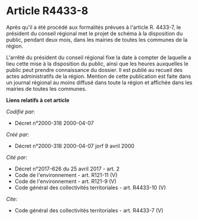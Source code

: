 # Article R4433-8

Après qu'il a été procédé aux formalités prévues à l'article R. 4433-7, le président du conseil régional met le projet de
schéma à la disposition du public, pendant deux mois, dans les mairies de toutes les communes de la région.

L'arrêté du président du conseil régional fixe la date à compter de laquelle a lieu cette mise à la disposition du public,
ainsi que les heures auxquelles le public peut prendre connaissance du dossier. Il est publié au recueil des actes
administratifs de la région. Mention de cette publication est faite dans un journal régional au moins diffusé dans toute la
région et affichée dans les mairies de toutes les communes.

**Liens relatifs à cet article**

_Codifié par_:

  - Décret n°2000-318 2000-04-07

_Créé par_:

  - Décret n°2000-318 2000-04-07 jorf 9 avril 2000

_Cité par_:

  - Décret n°2017-626 du 25 avril 2017 - art. 2
  - Code de l'environnement - art. R121-11 (V)
  - Code de l'environnement - art. R121-9 (V)
  - Code général des collectivités territoriales - art. R4433-10 (V)

_Cite_:

  - Code général des collectivités territoriales - art. R4433-7 (V)
